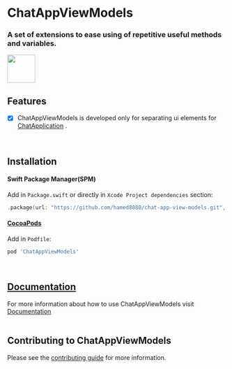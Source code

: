 # ChatAppViewModels
### A set of extensions to ease using of repetitive useful methods and variables.
<img src="https://github.com/hamed8080/chat-app-view-models/raw/main/images/icon.png"  width="64" height="64">
<br />

## Features

- [x] ChatAppViewModels is developed only for separating ui elements for [ChatApplication](https://github.com/hamed8080/chat-application) .
<br/>

## Installation

#### Swift Package Manager(SPM) 

Add in `Package.swift` or directly in `Xcode Project dependencies` section:

```swift
.package(url: "https://github.com/hamed8080/chat-app-view-models.git", .upToNextMinor(from: "1.0.0")),
```

#### [CocoaPods](https://cocoapods.org) 

Add in `Podfile`:

```ruby
pod 'ChatAppViewModels'
```
<br/>

## [Documentation](https://hamed8080.gitlab.io/additive/documentation/chat-app-view-models/)
For more information about how to use ChatAppViewModels visit [Documentation](https://hamed8080.gitlab.io/additive/documentation/chat-app-view-models/) 
<br/>
<br/>

## Contributing to ChatAppViewModels
Please see the [contributing guide](/CONTRIBUTING.md) for more information.

<!-- Copyright (c) 2021-2022 Apple Inc and the Swift Project authors. All Rights Reserved. -->
